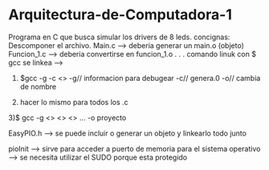 # Arquitectura-de-Computadora-1
Programa en C que busca simular los drivers de 8 leds.
concignas:
Descomponer el archivo.
Main.c --> deberia generar un main.o (objeto)
Funcion_1.c --> deberia convertirse en funcion_1.o
.
.
.
comando linuk
con $ gcc se linkea --> 
1) $gcc -g -c <<archivo de.c>>
-g// informacion para debugear
-c// genera.0
-o// cambia de nombre
 
 2) hacer lo mismo para todos los .c
 
 3)$ gcc -g <<archivo1>> <<archivo2>> <<archivo3>> ... -o proyecto
  
  
  EasyPIO.h --> se puede incluir o generar un objeto y linkearlo todo junto

pioInit --> sirve para acceder a puerto de memoria para el sistema operativo --> se necesita utilizar el SUDO porque esta protegido
